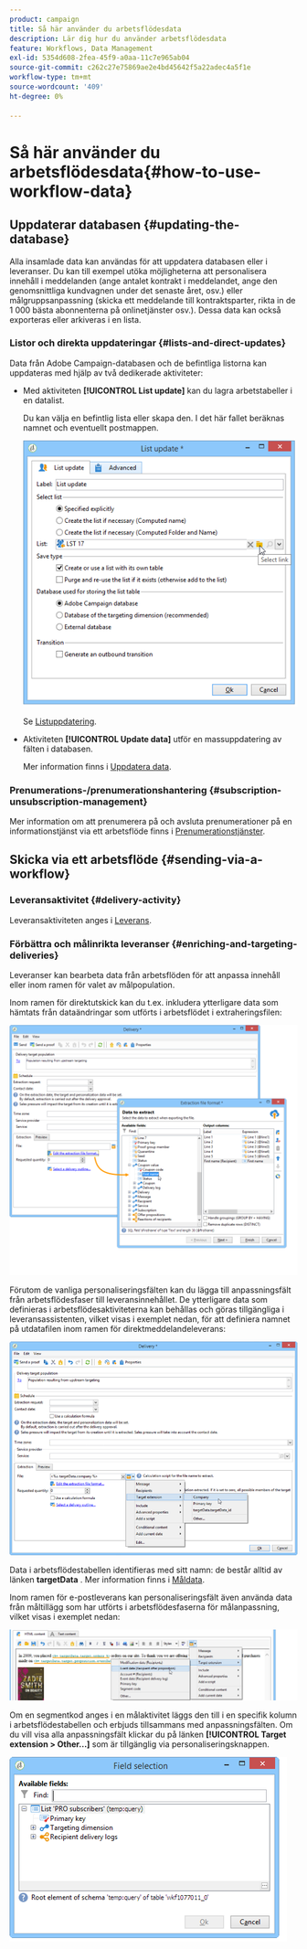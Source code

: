 ```yaml
---
product: campaign
title: Så här använder du arbetsflödesdata
description: Lär dig hur du använder arbetsflödesdata
feature: Workflows, Data Management
exl-id: 5354d608-2fea-45f9-a0aa-11c7e965ab04
source-git-commit: c262c27e75869ae2e4bd45642f5a22adec4a5f1e
workflow-type: tm+mt
source-wordcount: '409'
ht-degree: 0%

---
```


# Så här använder du arbetsflödesdata{#how-to-use-workflow-data}



## Uppdaterar databasen {#updating-the-database}

Alla insamlade data kan användas för att uppdatera databasen eller i leveranser. Du kan till exempel utöka möjligheterna att personalisera innehåll i meddelanden (ange antalet kontrakt i meddelandet, ange den genomsnittliga kundvagnen under det senaste året, osv.) eller målgruppsanpassning (skicka ett meddelande till kontraktsparter, rikta in de 1 000 bästa abonnenterna på onlinetjänster osv.). Dessa data kan också exporteras eller arkiveras i en lista.

### Listor och direkta uppdateringar {#lists-and-direct-updates}

Data från Adobe Campaign-databasen och de befintliga listorna kan uppdateras med hjälp av två dedikerade aktiviteter:

* Med aktiviteten **[!UICONTROL List update]** kan du lagra arbetstabeller i en datalist.

  Du kan välja en befintlig lista eller skapa den. I det här fallet beräknas namnet och eventuellt postmappen.

  ![](assets/s_user_create_list.png)

  Se [Listuppdatering](list-update.md).

* Aktiviteten **[!UICONTROL Update data]** utför en massuppdatering av fälten i databasen.

  Mer information finns i [Uppdatera data](update-data.md).

### Prenumerations-/prenumerationshantering {#subscription-unsubscription-management}

Mer information om att prenumerera på och avsluta prenumerationer på en informationstjänst via ett arbetsflöde finns i [Prenumerationstjänster](subscription-services.md).

## Skicka via ett arbetsflöde {#sending-via-a-workflow}

### Leveransaktivitet {#delivery-activity}

Leveransaktiviteten anges i [Leverans](delivery.md).

### Förbättra och målinrikta leveranser {#enriching-and-targeting-deliveries}

Leveranser kan bearbeta data från arbetsflöden för att anpassa innehåll eller inom ramen för valet av målpopulation.

Inom ramen för direktutskick kan du t.ex. inkludera ytterligare data som hämtats från dataändringar som utförts i arbetsflödet i extraheringsfilen:

![](assets/s_advuser_add_data_postal_mail.png)

Förutom de vanliga personaliseringsfälten kan du lägga till anpassningsfält från arbetsflödesfaser till leveransinnehållet. De ytterligare data som definieras i arbetsflödesaktiviteterna kan behållas och göras tillgängliga i leveransassistenten, vilket visas i exemplet nedan, för att definiera namnet på utdatafilen inom ramen för direktmeddelandeleverans:

![](assets/s_advuser_using_additional_data.png)

Data i arbetsflödestabellen identifieras med sitt namn: de består alltid av länken **targetData** . Mer information finns i [Måldata](data-life-cycle.md#target-data).

Inom ramen för e-postleverans kan personaliseringsfält även använda data från måltillägg som har utförts i arbetsflödesfaserna för målanpassning, vilket visas i exemplet nedan:

![](assets/s_advuser_add_data_email.png)

Om en segmentkod anges i en målaktivitet läggs den till i en specifik kolumn i arbetsflödestabellen och erbjuds tillsammans med anpassningsfälten. Om du vill visa alla anpassningsfält klickar du på länken **[!UICONTROL Target extension > Other...]** som är tillgänglig via personaliseringsknappen.

![](assets/s_advuser_segment_code_select.png)
